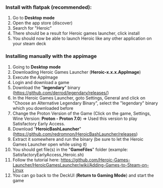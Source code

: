 ### Install with flatpak (recommended):
1) Go to **Desktop mode**
2) Open the app store (discover)
3) Search for "Heroic"
4) There should be a result for Heroic games launcher, click install
5) You should now be able to launch Heroic like any other application on your steam deck

### Installing manually with the appimage
1) Going to **Desktop mode**
2) Downloading Heroic Games Launcher (**Heroic-x.x.x.AppImage**)
3) Execute the AppImage
4) Login and download a game
5) Download the "**legendary**" binary (https://github.com/derrod/legendary/releases/)
6) In the Heroic Games Launcher, goto Settings, General and click on "Choose an Alternative Legendary Binary", select the "legendary" binary which you downloaded before
7) Change the Proton Version of the Game (Click on the game, Settings, Wine Version: **Proton - Proton 7.0**) => Used this version to play Satisfactory Early Access.
8) Download "**HeroicBashLauncher**" (https://github.com/redromnon/HeroicBashLauncher/releases)
9) Extract it somewhere and run the binary (be sure to let the Heroic Games Launcher open while using it)
10) You should get file(s) in the "**GameFiles**" folder (example: SatisfactoryEarlyAccess_Heroic.sh)
11) Follow the tutorial here: https://github.com/Heroic-Games-Launcher/HeroicGamesLauncher/wiki/Adding-Games-to-Steam-on-Linux
12) You can go back to the DeckUI (**Return to Gaming Mode**) and start the game
